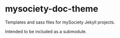 # mysociety-doc-theme

Templates and sass files for mySociety Jekyll projects.

Intended to be included as a submodule.